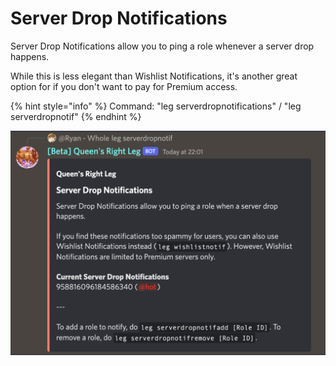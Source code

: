 # Server Drop Notifications

Server Drop Notifications allow you to ping a role whenever a server drop happens.&#x20;

While this is less elegant than Wishlist Notifications, it's another great option for if you don't want to pay for Premium access.

{% hint style="info" %}
Command: "leg serverdropnotifications" / "leg serverdropnotif"
{% endhint %}

![Example of the serverdropnotif command](<../../.gitbook/assets/image (15).png>)
